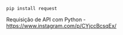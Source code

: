 <code>pip install request</code>

Requisição de API com Python - 
https://www.instagram.com/p/CYjccBcsqEx/